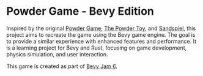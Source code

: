 # Powder Game - Bevy Edition

Inspired by the original [Powder Game](https://dan-ball.jp/en/javagame/dust/),
 [The Powder Toy](https://powdertoy.co.uk/), and
[Sandspiel](https://sandspiel.club/), this project aims to recreate the game
using the Bevy game engine. The goal is to provide a similar experience with
enhanced features and performance. It is a learning project for Bevy and Rust,
focusing on game development, physics simulation, and user interaction.

This game is created as part of [Bevy Jam 6](https://itch.io/jam/bevy-jam-6).
